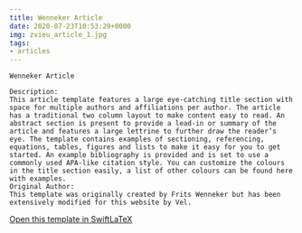 ```yaml
---
title: Wenneker Article
date: 2020-07-23T10:53:29+0000
img: zvieu_article_1.jpg
tags:
- articles
---
```

```
Wenneker Article

Description:
This article template features a large eye-catching title section with space for multiple authors and affiliations per author. The article has a traditional two column layout to make content easy to read. An abstract section is present to provide a lead-in or summary of the article and features a large lettrine to further draw the reader’s eye. The template contains examples of sectioning, referencing, equations, tables, figures and lists to make it easy for you to get started. An example bibliography is provided and is set to use a commonly used APA-like citation style. You can customize the colours in the title section easily, a list of other colours can be found here with examples.
Original Author:
This template was originally created by Frits Wenneker but has been extensively modified for this website by Vel.
```
[Open this template in SwiftLaTeX](https://www.swiftlatex.com/project.html?import=https://swiftlatex.github.io/LaTeXBoilerPlate/zips/bmjre_article_1.zip&import_name=Wenneker%20Article)
